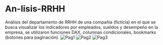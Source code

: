 # An-lisis-RRHH
Análisis del departamento de RRHH de una compañía (ficticia) en el que se busca visualizar los indicadores por empleados, sueldos y desempeño en la empresa, se utilizaron funciones DAX, columnas condicionales, bookmarks (botones para paginación).
![Pag1](https://user-images.githubusercontent.com/85382151/200187487-b9d00dbb-23af-404b-b2e4-18adbe9d30ea.PNG)
![Pag2](https://user-images.githubusercontent.com/85382151/200187497-2734ec6a-3766-4bb9-9daa-275dcf543c9a.PNG)
![Pag3](https://user-images.githubusercontent.com/85382151/200187501-47e77501-1c43-4bd2-9976-de8e4539cd91.PNG)
